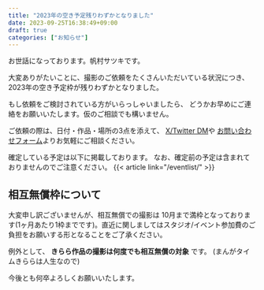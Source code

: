 ```yaml
---
title: "2023年の空き予定残りわずかとなりました"
date: 2023-09-25T16:38:49+09:00
draft: true
categories: ["お知らせ"]
---
```


お世話になっております。帆村サツキです。

大変ありがたいことに、撮影のご依頼をたくさんいただいている状況につき、
2023年の空き予定枠が残りわずかとなりました。

もし依頼をご検討されている方がいらっしゃいましたら、
どうかお早めにご連絡をお願いいたします。仮のご相談でも構いません。

ご依頼の際は、日付・作品・場所の3点を添えて、 
[X/Twitter DM](https://twitter.com/98tml)や
[お問い合わせフォーム](https://t98.info/contact/)よりお気軽にご相談ください。

確定している予定は以下に掲載しております。
なお、確定前の予定は含まれておりませんのでご注意ください。
{{< article link="/eventlist/" >}}

## 相互無償枠について

大変申し訳ございませんが、相互無償での撮影は 10月まで満枠となっております(1ヶ月あたり1枠までです)。直近に関しましてはスタジオ/イベント参加費のご負担をお願いする形となることをご了承ください。

例外として、 **きらら作品の撮影は何度でも相互無償の対象** です。
(まんがタイムきららは人生なので)

今後とも何卒よろしくお願いいたします。


